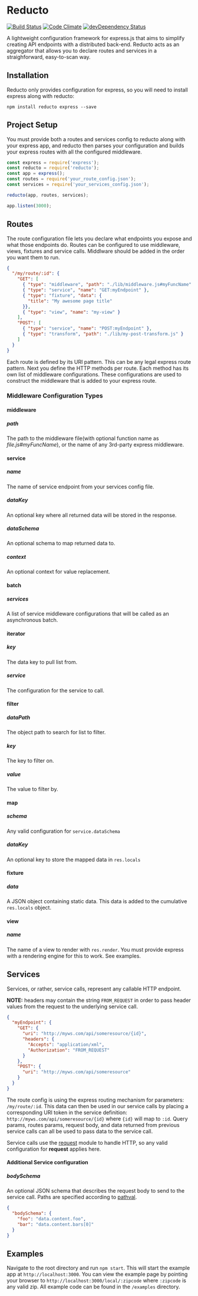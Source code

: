 # Reducto
[![Build Status](https://travis-ci.org/michaelleeallen/reducto.png)](https://travis-ci.org/michaelleeallen/reducto) [![Code Climate](https://codeclimate.com/github/michaelleeallen/reducto/badges/gpa.svg)](https://codeclimate.com/github/michaelleeallen/reducto) [![devDependency Status](https://david-dm.org/michaelleeallen/reducto.svg)](https://david-dm.org/michaelleeallen/reducto)

A lightweight configuration framework for express.js that aims to simplify creating API endpoints with
a distributed back-end. Reducto acts as an aggregator that allows you to declare routes and services in a straighforward,
easy-to-scan way.




## Installation
Reducto only provides configuration for express, so you will need to install express along with reducto:

	npm install reducto express --save

## Project Setup

You must provide both a routes and services config to reducto along with your express app, and reducto then parses your configuration and builds your express routes with all the configured middleware.

```javascript
const express = require('express');
const reducto = require('reducto');
const app = express();
const routes = require('your_route_config.json');
const services = require('your_services_config.json');

reducto(app, routes, services);

app.listen(3000);
```

## Routes

The route configuration file lets you declare what endpoints you expose and what those endpoints do.
Routes can be configured to use middleware, views, fixtures and service calls. Middlware should be added in the order you want them to run.

```json
{
  "/my/route/:id": {
    "GET": [
      { "type": "middleware", "path": "./lib/middleware.js#myFuncName" },
      { "type": "service", "name": "GET:myEndpoint" },
      { "type": "fixture", "data": {
        "title": "My awesome page title"
      }},
      { "type": "view", "name": "my-view" }
    ],
    "POST": [
      { "type": "service", "name": "POST:myEndpoint" },
      { "type": "transform", "path": "./lib/my-post-transform.js" }
    ]
  }
}
```

Each route is defined by its URI pattern. This can be any legal express route pattern. Next you define
the HTTP methods per route. Each method has its own list of middleware configurations. These configurations are used to construct the middleware that is added to your express route.

### Middleware Configuration Types

#### middleware

##### path
The path to the middleware file(with optional function name as *file.js#myFuncName*), or the name of any 3rd-party express middleware.

#### service

##### name
The name of service endpoint from your services config file.

##### dataKey
An optional key where all returned data will be stored in the response.

##### dataSchema
An optional schema to map returned data to.

##### context
An optional context for value replacement.

#### batch

##### services
A list of service middleware configurations that will be called as an asynchronous batch.

#### iterator

##### key
The data key to pull list from.

##### service
The configuration for the service to call.

#### filter

##### dataPath
The object path to search for list to filter.

##### key
The key to filter on.

##### value
The value to filter by.

#### map

##### schema
Any valid configuration for `service.dataSchema`

##### dataKey
An optional key to store the mapped data in `res.locals`

#### fixture

##### data
A JSON object containing static data. This data is added to the cumulative `res.locals` object.

#### view

##### name
The name of a view to render with `res.render`. You must provide express with a rendering engine for this to work. See examples.


## Services

Services, or rather, service calls, represent any callable HTTP endpoint.

**NOTE:** headers may contain the string `FROM_REQUEST` in order to pass header values from the request to the underlying service call.

```json
{
  "myEndpoint": {
    "GET": {
      "uri": "http://myws.com/api/someresource/{id}",
      "headers": {
        "Accepts": "application/xml",
        "Authorization": "FROM_REQUEST"
      }
    },
    "POST": {
      "uri": "http://myws.com/api/someresource"
    }
  }
}
```

The route config is using the express routing mechanism for parameters: `/my/route/:id`. This data can then be used in our service calls by
placing a corresponding URI token in the service definition: `http://myws.com/api/someresource/{id}` where `{id}`
will map to `:id`. Query params, routes params, request body, and data returned from previous service calls can all be used to pass data to the service call.

Service calls use the [request](https://github.com/mikeal/request) module to handle HTTP, so any valid configuration for
**request** applies here.

#### Additional Service configuration

##### bodySchema
An optional JSON schema that describes the request body to send to the service call. Paths are specified according to [pathval](https://github.com/chaijs/pathval).
```json
{
  "bodySchema": {
    "foo": "data.content.foo",
    "bar": "data.content.bars[0]"
  }
}
```

## Examples

Navigate to the root directory and run `npm start`. This will start the example app at
`http://localhost:3000`. You can view the example page by pointing your browser to `http://localhost:3000/local/:zipcode`
where `:zipcode` is any valid zip. All example code can be found in the `/examples` directory.
